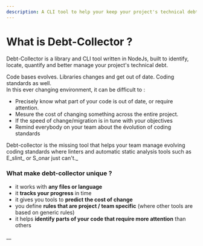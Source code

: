 ```yaml
---
description: A CLI tool to help your keep your project's technical debt manageable.
---
```


# What is Debt-Collector ?

Debt-Collector is a library and CLI tool written in NodeJs, built to identify, locate, quantify and better manage your project's technical debt.&#x20;

Code bases evolves. Libraries changes and get out of date. Coding standards as well. \
In this ever changing environment, it can be difficult to :&#x20;

* Precisely know what part of your code is out of date, or require attention.
* Mesure the cost of changing something across the entire project.
* If the speed of change/migration is in tune with your objectives
* Remind everybody on your team about the évolution of coding standards

Debt-collector is the missing tool that helps your team manage evolving coding standards where linters and automatic static analysis tools such as E_slint_ or S_onar just can't._

### What make debt-collector unique ?

* it works with **any files or language**
* it **tracks your progress** in time&#x20;
* it gives you tools to **predict the cost of change**
* you define **rules that are project / team specific**  (where other tools are based on generic rules)
* it helps **identify parts of your code that require more attention** than others

__





###

